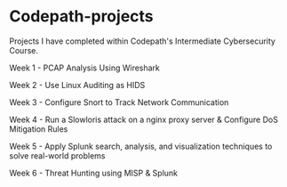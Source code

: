# Codepath-projects
Projects I have completed within Codepath's Intermediate Cybersecurity Course.

Week 1 - PCAP Analysis Using Wireshark

Week 2 - Use Linux Auditing as HIDS

Week 3 - Configure Snort to Track Network Communication

Week 4 - Run a Slowloris attack on a nginx proxy server & Configure DoS Mitigation Rules

Week 5 - Apply Splunk search, analysis, and visualization techniques to solve real-world problems

Week 6 - Threat Hunting using MISP & Splunk
